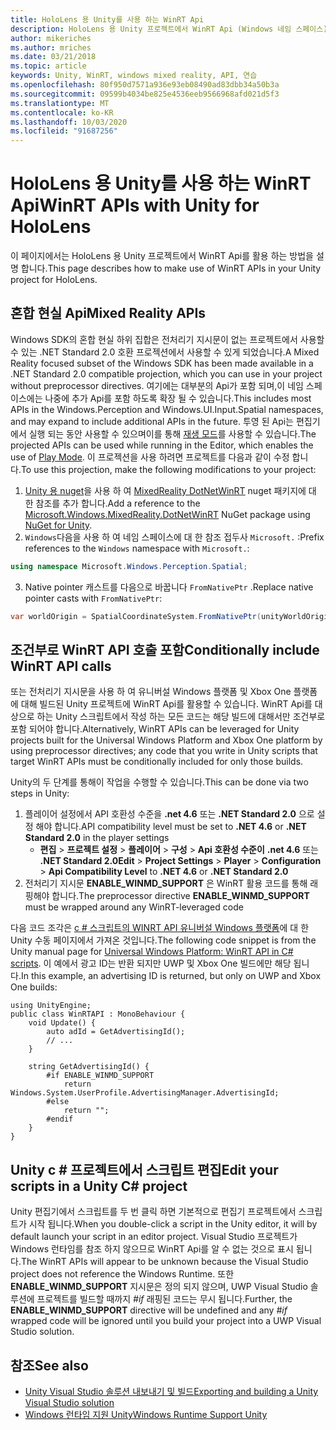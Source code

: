 ```yaml
---
title: HoloLens 용 Unity를 사용 하는 WinRT Api
description: HoloLens 용 Unity 프로젝트에서 WinRT Api (Windows 네임 스페이스)를 활용 하는 방법을 설명 합니다.
author: mikeriches
ms.author: mriches
ms.date: 03/21/2018
ms.topic: article
keywords: Unity, WinRT, windows mixed reality, API, 연습
ms.openlocfilehash: 80f950d7571a936e93eb08490ad83dbb34a50b3a
ms.sourcegitcommit: 09599b4034be825e4536eeb9566968afd021d5f3
ms.translationtype: MT
ms.contentlocale: ko-KR
ms.lasthandoff: 10/03/2020
ms.locfileid: "91687256"
---
```

# <a name="winrt-apis-with-unity-for-hololens"></a><span data-ttu-id="57270-104">HoloLens 용 Unity를 사용 하는 WinRT Api</span><span class="sxs-lookup"><span data-stu-id="57270-104">WinRT APIs with Unity for HoloLens</span></span>

<span data-ttu-id="57270-105">이 페이지에서는 HoloLens 용 Unity 프로젝트에서 WinRT Api를 활용 하는 방법을 설명 합니다.</span><span class="sxs-lookup"><span data-stu-id="57270-105">This page describes how to make use of WinRT APIs in your Unity project for HoloLens.</span></span>

## <a name="mixed-reality-apis"></a><span data-ttu-id="57270-106">혼합 현실 Api</span><span class="sxs-lookup"><span data-stu-id="57270-106">Mixed Reality APIs</span></span>

<span data-ttu-id="57270-107">Windows SDK의 혼합 현실 하위 집합은 전처리기 지시문이 없는 프로젝트에서 사용할 수 있는 .NET Standard 2.0 호환 프로젝션에서 사용할 수 있게 되었습니다.</span><span class="sxs-lookup"><span data-stu-id="57270-107">A Mixed Reality focused subset of the Windows SDK has been made available in a .NET Standard 2.0 compatible projection, which you can use in your project without preprocessor directives.</span></span> <span data-ttu-id="57270-108">여기에는 대부분의 Api가 포함 되며,이 네임 스페이스에는 나중에 추가 Api를 포함 하도록 확장 될 수 있습니다.</span><span class="sxs-lookup"><span data-stu-id="57270-108">This includes most APIs in the Windows.Perception and Windows.UI.Input.Spatial namespaces, and may expand to include additional APIs in the future.</span></span> <span data-ttu-id="57270-109">투영 된 Api는 편집기에서 실행 되는 동안 사용할 수 있으며이를 통해 [재생 모드](https://docs.microsoft.com//windows/mixed-reality/unity-play-mode)를 사용할 수 있습니다.</span><span class="sxs-lookup"><span data-stu-id="57270-109">The projected APIs can be used while running in the Editor, which enables the use of [Play Mode](https://docs.microsoft.com//windows/mixed-reality/unity-play-mode).</span></span> <span data-ttu-id="57270-110">이 프로젝션을 사용 하려면 프로젝트를 다음과 같이 수정 합니다.</span><span class="sxs-lookup"><span data-stu-id="57270-110">To use this projection, make the following modifications to your project:</span></span>

1) <span data-ttu-id="57270-111">[Unity 용 nuget](https://github.com/GlitchEnzo/NuGetForUnity)을 사용 하 여 [MixedReality DotNetWinRT](https://www.nuget.org/packages/Microsoft.Windows.MixedReality.DotNetWinRT) nuget 패키지에 대 한 참조를 추가 합니다.</span><span class="sxs-lookup"><span data-stu-id="57270-111">Add a reference to the [Microsoft.Windows.MixedReality.DotNetWinRT](https://www.nuget.org/packages/Microsoft.Windows.MixedReality.DotNetWinRT) NuGet package using [NuGet for Unity](https://github.com/GlitchEnzo/NuGetForUnity).</span></span>
2) <span data-ttu-id="57270-112">`Windows`다음을 사용 하 여 네임 스페이스에 대 한 참조 접두사 `Microsoft.` :</span><span class="sxs-lookup"><span data-stu-id="57270-112">Prefix references to the `Windows` namespace with `Microsoft.`:</span></span>
```cs
using namespace Microsoft.Windows.Perception.Spatial;
```
3) <span data-ttu-id="57270-113">Native pointer 캐스트를 다음으로 바꿉니다 `FromNativePtr` .</span><span class="sxs-lookup"><span data-stu-id="57270-113">Replace native pointer casts with `FromNativePtr`:</span></span>
```cs
var worldOrigin = SpatialCoordinateSystem.FromNativePtr(unityWorldOriginPtr);
```

## <a name="conditionally-include-winrt-api-calls"></a><span data-ttu-id="57270-114">조건부로 WinRT API 호출 포함</span><span class="sxs-lookup"><span data-stu-id="57270-114">Conditionally include WinRT API calls</span></span>

<span data-ttu-id="57270-115">또는 전처리기 지시문을 사용 하 여 유니버설 Windows 플랫폼 및 Xbox One 플랫폼에 대해 빌드된 Unity 프로젝트에 WinRT Api를 활용할 수 있습니다. WinRT Api를 대상으로 하는 Unity 스크립트에서 작성 하는 모든 코드는 해당 빌드에 대해서만 조건부로 포함 되어야 합니다.</span><span class="sxs-lookup"><span data-stu-id="57270-115">Alternatively, WinRT APIs can be leveraged for Unity projects built for the Universal Windows Platform and Xbox One platform by using preprocessor directives; any code that you write in Unity scripts that target WinRT APIs must be conditionally included for only those builds.</span></span> 

<span data-ttu-id="57270-116">Unity의 두 단계를 통해이 작업을 수행할 수 있습니다.</span><span class="sxs-lookup"><span data-stu-id="57270-116">This can be done via two steps in Unity:</span></span>
1) <span data-ttu-id="57270-117">플레이어 설정에서 API 호환성 수준을 **.net 4.6** 또는 **.NET Standard 2.0** 으로 설정 해야 합니다.</span><span class="sxs-lookup"><span data-stu-id="57270-117">API compatibility level must be set to **.NET 4.6** or **.NET Standard 2.0** in the player settings</span></span>
    - <span data-ttu-id="57270-118">**편집**  >  **프로젝트 설정**  >  **플레이어**  >  **구성**  >  **Api 호환성 수준이** **.net 4.6** 또는 **.NET Standard 2.0**</span><span class="sxs-lookup"><span data-stu-id="57270-118">**Edit** > **Project Settings** > **Player** > **Configuration** > **Api Compatibility Level** to **.NET 4.6** or **.NET Standard 2.0**</span></span>
2) <span data-ttu-id="57270-119">전처리기 지시문 **ENABLE_WINMD_SUPPORT** 은 WinRT 활용 코드를 통해 래핑해야 합니다.</span><span class="sxs-lookup"><span data-stu-id="57270-119">The preprocessor directive **ENABLE_WINMD_SUPPORT** must be wrapped around any WinRT-leveraged code</span></span>

<span data-ttu-id="57270-120">다음 코드 조각은 [c # 스크립트의 WINRT API 유니버설 Windows 플랫폼](https://docs.unity3d.com/Manual/windowsstore-scripts.html)에 대 한 Unity 수동 페이지에서 가져온 것입니다.</span><span class="sxs-lookup"><span data-stu-id="57270-120">The following code snippet is from the Unity manual page for [Universal Windows Platform: WinRT API in C# scripts](https://docs.unity3d.com/Manual/windowsstore-scripts.html).</span></span> <span data-ttu-id="57270-121">이 예에서 광고 ID는 반환 되지만 UWP 및 Xbox One 빌드에만 해당 됩니다.</span><span class="sxs-lookup"><span data-stu-id="57270-121">In this example, an advertising ID is returned, but only on UWP and Xbox One builds:</span></span>

```
using UnityEngine;
public class WinRTAPI : MonoBehaviour {
    void Update() {
        auto adId = GetAdvertisingId();
        // ...
    }

    string GetAdvertisingId() {
        #if ENABLE_WINMD_SUPPORT
            return Windows.System.UserProfile.AdvertisingManager.AdvertisingId;
        #else
            return "";
        #endif
    }
}
```

## <a name="edit-your-scripts-in-a-unity-c-project"></a><span data-ttu-id="57270-122">Unity c # 프로젝트에서 스크립트 편집</span><span class="sxs-lookup"><span data-stu-id="57270-122">Edit your scripts in a Unity C# project</span></span>

<span data-ttu-id="57270-123">Unity 편집기에서 스크립트를 두 번 클릭 하면 기본적으로 편집기 프로젝트에서 스크립트가 시작 됩니다.</span><span class="sxs-lookup"><span data-stu-id="57270-123">When you double-click a script in the Unity editor, it will by default launch your script in an editor project.</span></span> <span data-ttu-id="57270-124">Visual Studio 프로젝트가 Windows 런타임를 참조 하지 않으므로 WinRT Api를 알 수 없는 것으로 표시 됩니다.</span><span class="sxs-lookup"><span data-stu-id="57270-124">The WinRT APIs will appear to be unknown because the Visual Studio project does not reference the Windows Runtime.</span></span> <span data-ttu-id="57270-125">또한 **ENABLE_WINMD_SUPPORT** 지시문은 정의 되지 않으며, UWP Visual Studio 솔루션에 프로젝트를 빌드할 때까지 *#if* 래핑된 코드는 무시 됩니다.</span><span class="sxs-lookup"><span data-stu-id="57270-125">Further, the **ENABLE_WINMD_SUPPORT** directive will be undefined and any *#if* wrapped code will be ignored until you build your project into a UWP Visual Studio solution.</span></span>

## <a name="see-also"></a><span data-ttu-id="57270-126">참조</span><span class="sxs-lookup"><span data-stu-id="57270-126">See also</span></span>
* [<span data-ttu-id="57270-127">Unity Visual Studio 솔루션 내보내기 및 빌드</span><span class="sxs-lookup"><span data-stu-id="57270-127">Exporting and building a Unity Visual Studio solution</span></span>](exporting-and-building-a-unity-visual-studio-solution.md)
* [<span data-ttu-id="57270-128">Windows 런타임 지원 Unity</span><span class="sxs-lookup"><span data-stu-id="57270-128">Windows Runtime Support Unity</span></span>](https://docs.unity3d.com/Manual/IL2CPP-WindowsRuntimeSupport.html)
